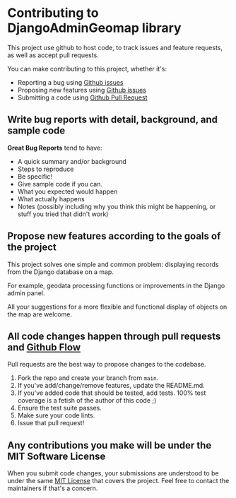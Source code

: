 # Contributing to DjangoAdminGeomap library
This project use github to host code, to track issues and feature requests, as well as accept pull requests.

You can make contributing to this project, whether it's:

- Reporting a bug using [Github issues](https://github.com/vb64/django.admin.geomap/issues)
- Proposing new features using [Github issues](https://github.com/vb64/django.admin.geomap/issues)
- Submitting a code using [Github Pull Request](https://docs.github.com/en/github/collaborating-with-issues-and-pull-requests/creating-a-pull-request)

## Write bug reports with detail, background, and sample code
**Great Bug Reports** tend to have:

-   A quick summary and/or background
-   Steps to reproduce
  -    Be specific!
  -    Give sample code if you can.
-   What you expected would happen
-   What actually happens
-   Notes (possibly including why you think this might be happening, or stuff you tried that didn't work)

## Propose new features according to the goals of the project
This project solves one simple and common problem: displaying records from the Django database on a map.

For example, geodata processing functions or improvements in the Django admin panel.

All your suggestions for a more flexible and functional display of objects on the map are welcome.

## All code changes happen through pull requests and [Github Flow](https://guides.github.com/introduction/flow/index.html)
Pull requests are the best way to propose changes to the codebase.

1. Fork the repo and create your branch from `main`.
2. If you've add/change/remove features, update the README.md.
3. If you've added code that should be tested, add tests. 100% test coverage is a fetish of the author of this code ;)
4. Ensure the test suite passes.
5. Make sure your code lints.
6. Issue that pull request!

## Any contributions you make will be under the MIT Software License
When you submit code changes, your submissions are understood to be under the same [MIT License](http://choosealicense.com/licenses/mit/) that covers the project. Feel free to contact the maintainers if that's a concern.
